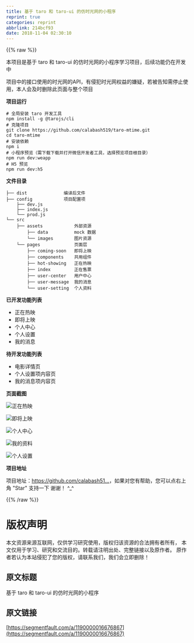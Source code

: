 ```yaml
---
title: 基于 taro 和 taro-ui 的仿时光网的小程序
reprint: true
categories: reprint
abbrlink: 214bcf93
date: 2018-11-04 02:30:10
---
```


{{% raw %}}
<p>&#x672C;&#x9879;&#x76EE;&#x662F;&#x57FA;&#x4E8E; taro &#x548C; taro-ui &#x7684;&#x4EFF;&#x65F6;&#x5149;&#x7F51;&#x7684;&#x5C0F;&#x7A0B;&#x5E8F;&#x5B66;&#x4E60;&#x9879;&#x76EE;&#xFF0C;&#x540E;&#x7EED;&#x529F;&#x80FD;&#x4ECD;&#x5728;&#x5F00;&#x53D1;&#x4E2D;</p><p>&#x9879;&#x76EE;&#x4E2D;&#x7684;&#x63A5;&#x53E3;&#x4F7F;&#x7528;&#x7684;&#x65F6;&#x5149;&#x7F51;&#x7684;API&#xFF0C;&#x6709;&#x4FB5;&#x72AF;&#x65F6;&#x5149;&#x7F51;&#x6743;&#x76CA;&#x7684;&#x5ACC;&#x7591;&#xFF0C;&#x82E5;&#x88AB;&#x544A;&#x77E5;&#x9700;&#x505C;&#x6B62;&#x4F7F;&#x7528;&#xFF0C;&#x672C;&#x4EBA;&#x4F1A;&#x53CA;&#x65F6;&#x5220;&#x9664;&#x6B64;&#x9875;&#x9762;&#x4E0E;&#x6574;&#x4E2A;&#x9879;&#x76EE;</p><p><strong>&#x9879;&#x76EE;&#x8FD0;&#x884C;</strong></p><div class="widget-codetool" style="display:none"><div class="widget-codetool--inner"><span class="selectCode code-tool" data-toggle="tooltip" data-placement="top" title="" data-original-title="&#x5168;&#x9009;"></span> <span type="button" class="copyCode code-tool" data-toggle="tooltip" data-placement="top" data-clipboard-text="# &#x5168;&#x5C40;&#x5B89;&#x88C5; taro &#x5F00;&#x53D1;&#x5DE5;&#x5177;
npm install -g @tarojs/cli
# &#x514B;&#x9686;&#x9879;&#x76EE;
git clone https://github.com/calabash519/taro-mtime.git
cd taro-mtime
# &#x5B89;&#x88C5;&#x4F9D;&#x8D56;
npm i
# &#x5C0F;&#x7A0B;&#x5E8F;&#x9884;&#x89C8;&#xFF08;&#x9700;&#x4E0B;&#x8F7D;&#x4E0B;&#x8F7D;&#x5E76;&#x6253;&#x5F00;&#x5FAE;&#x4FE1;&#x5F00;&#x53D1;&#x8005;&#x5DE5;&#x5177;&#xFF0C;&#x9009;&#x62E9;&#x9884;&#x89C8;&#x9879;&#x76EE;&#x6839;&#x76EE;&#x5F55;&#xFF09;
npm run dev:weapp
# H5 &#x9884;&#x89C8;
npm run dev:h5" title="" data-original-title="&#x590D;&#x5236;"></span> <span type="button" class="saveToNote code-tool" data-toggle="tooltip" data-placement="top" title="" data-original-title="&#x653E;&#x8FDB;&#x7B14;&#x8BB0;"></span></div></div><pre class="hljs vala"><code><span class="hljs-meta"># &#x5168;&#x5C40;&#x5B89;&#x88C5; taro &#x5F00;&#x53D1;&#x5DE5;&#x5177;</span>
npm install -g @tarojs/cli
<span class="hljs-meta"># &#x514B;&#x9686;&#x9879;&#x76EE;</span>
git clone https:<span class="hljs-comment">//github.com/calabash519/taro-mtime.git</span>
cd taro-mtime
<span class="hljs-meta"># &#x5B89;&#x88C5;&#x4F9D;&#x8D56;</span>
npm i
<span class="hljs-meta"># &#x5C0F;&#x7A0B;&#x5E8F;&#x9884;&#x89C8;&#xFF08;&#x9700;&#x4E0B;&#x8F7D;&#x4E0B;&#x8F7D;&#x5E76;&#x6253;&#x5F00;&#x5FAE;&#x4FE1;&#x5F00;&#x53D1;&#x8005;&#x5DE5;&#x5177;&#xFF0C;&#x9009;&#x62E9;&#x9884;&#x89C8;&#x9879;&#x76EE;&#x6839;&#x76EE;&#x5F55;&#xFF09;</span>
npm run dev:weapp
<span class="hljs-meta"># H5 &#x9884;&#x89C8;</span>
npm run dev:h5</code></pre><p><strong>&#x6587;&#x4EF6;&#x76EE;&#x5F55;</strong></p><div class="widget-codetool" style="display:none"><div class="widget-codetool--inner"><span class="selectCode code-tool" data-toggle="tooltip" data-placement="top" title="" data-original-title="&#x5168;&#x9009;"></span> <span type="button" class="copyCode code-tool" data-toggle="tooltip" data-placement="top" data-clipboard-text="&#x251C;&#x2500;&#x2500; dist              &#x7F16;&#x8BD1;&#x540E;&#x6587;&#x4EF6;
&#x251C;&#x2500;&#x2500; config            &#x9879;&#x76EE;&#x914D;&#x7F6E;&#x9879;
    &#x251C;&#x2500;&#x2500; dev.js             
    &#x251C;&#x2500;&#x2500; index.js           
    &#x2514;&#x2500;&#x2500; prod.js            
&#x2514;&#x2500;&#x2500; src
    &#x251C;&#x2500;&#x2500; assets            &#x5916;&#x90E8;&#x8D44;&#x6E90;
        &#x251C;&#x2500;&#x2500; data          mock &#x6570;&#x636E;
        &#x2514;&#x2500;&#x2500; images        &#x56FE;&#x7247;&#x8D44;&#x6E90;
    &#x2514;&#x2500;&#x2500; pages             &#x9875;&#x9762;&#x5C42; 
        &#x251C;&#x2500;&#x2500; coming-soon   &#x5373;&#x5C06;&#x4E0A;&#x6620;
        &#x251C;&#x2500;&#x2500; components    &#x5171;&#x7528;&#x7EC4;&#x4EF6;
        &#x251C;&#x2500;&#x2500; hot-showing   &#x6B63;&#x5728;&#x70ED;&#x6620;
        &#x251C;&#x2500;&#x2500; index         &#x6B63;&#x5728;&#x552E;&#x7968;
        &#x251C;&#x2500;&#x2500; user-center   &#x7528;&#x6237;&#x4E2D;&#x5FC3;
        &#x251C;&#x2500;&#x2500; user-message  &#x6211;&#x7684;&#x6D88;&#x606F;
        &#x2514;&#x2500;&#x2500; user-setting  &#x4E2A;&#x4EBA;&#x8D44;&#x6599;" title="" data-original-title="&#x590D;&#x5236;"></span> <span type="button" class="saveToNote code-tool" data-toggle="tooltip" data-placement="top" title="" data-original-title="&#x653E;&#x8FDB;&#x7B14;&#x8BB0;"></span></div></div><pre class="hljs mipsasm"><code>&#x251C;&#x2500;&#x2500; <span class="hljs-keyword">dist </span>             &#x7F16;&#x8BD1;&#x540E;&#x6587;&#x4EF6;
&#x251C;&#x2500;&#x2500; <span class="hljs-built_in">config</span>            &#x9879;&#x76EE;&#x914D;&#x7F6E;&#x9879;
    &#x251C;&#x2500;&#x2500; dev.<span class="hljs-keyword">js </span>            
    &#x251C;&#x2500;&#x2500; index.<span class="hljs-keyword">js </span>          
    &#x2514;&#x2500;&#x2500; prod.<span class="hljs-keyword">js </span>           
&#x2514;&#x2500;&#x2500; src
    &#x251C;&#x2500;&#x2500; assets            &#x5916;&#x90E8;&#x8D44;&#x6E90;
        &#x251C;&#x2500;&#x2500; data          mock &#x6570;&#x636E;
        &#x2514;&#x2500;&#x2500; images        &#x56FE;&#x7247;&#x8D44;&#x6E90;
    &#x2514;&#x2500;&#x2500; pages             &#x9875;&#x9762;&#x5C42; 
        &#x251C;&#x2500;&#x2500; coming-soon   &#x5373;&#x5C06;&#x4E0A;&#x6620;
        &#x251C;&#x2500;&#x2500; components    &#x5171;&#x7528;&#x7EC4;&#x4EF6;
        &#x251C;&#x2500;&#x2500; hot-<span class="hljs-keyword">showing </span>  &#x6B63;&#x5728;&#x70ED;&#x6620;
        &#x251C;&#x2500;&#x2500; index         &#x6B63;&#x5728;&#x552E;&#x7968;
        &#x251C;&#x2500;&#x2500; user-center   &#x7528;&#x6237;&#x4E2D;&#x5FC3;
        &#x251C;&#x2500;&#x2500; user-message  &#x6211;&#x7684;&#x6D88;&#x606F;
        &#x2514;&#x2500;&#x2500; user-setting  &#x4E2A;&#x4EBA;&#x8D44;&#x6599;</code></pre><p><strong>&#x5DF2;&#x5F00;&#x53D1;&#x529F;&#x80FD;&#x5217;&#x8868;</strong></p><ul><li>&#x6B63;&#x5728;&#x70ED;&#x6620;</li><li>&#x5373;&#x5C06;&#x4E0A;&#x6620;</li><li>&#x4E2A;&#x4EBA;&#x4E2D;&#x5FC3;</li><li>&#x4E2A;&#x4EBA;&#x8BBE;&#x7F6E;</li><li>&#x6211;&#x7684;&#x6D88;&#x606F;</li></ul><p><strong>&#x5F85;&#x5F00;&#x53D1;&#x529F;&#x80FD;&#x5217;&#x8868;</strong></p><ul><li>&#x7535;&#x5F71;&#x8BE6;&#x60C5;&#x9875;</li><li>&#x4E2A;&#x4EBA;&#x8BBE;&#x7F6E;&#x9879;&#x5185;&#x5BB9;&#x9875;</li><li>&#x6211;&#x7684;&#x6D88;&#x606F;&#x9879;&#x5185;&#x5BB9;&#x9875;</li></ul><p><strong>&#x9875;&#x9762;&#x622A;&#x56FE;</strong></p><p><span class="img-wrap"><img data-src="/img/bVbh8AB?w=316&amp;h=567" src="https://static.alili.tech/img/bVbh8AB?w=316&amp;h=567" alt="&#x6B63;&#x5728;&#x70ED;&#x6620;" title="&#x6B63;&#x5728;&#x70ED;&#x6620;" style="cursor:pointer;display:inline"></span></p><p><span class="img-wrap"><img data-src="/img/bVbh8Al?w=316&amp;h=563" src="https://static.alili.tech/img/bVbh8Al?w=316&amp;h=563" alt="&#x5373;&#x5C06;&#x4E0A;&#x6620;" title="&#x5373;&#x5C06;&#x4E0A;&#x6620;" style="cursor:pointer;display:inline"></span></p><p><span class="img-wrap"><img data-src="/img/bVbh8AD?w=318&amp;h=567" src="https://static.alili.tech/img/bVbh8AD?w=318&amp;h=567" alt="&#x4E2A;&#x4EBA;&#x4E2D;&#x5FC3;" title="&#x4E2A;&#x4EBA;&#x4E2D;&#x5FC3;" style="cursor:pointer;display:inline"></span></p><p><span class="img-wrap"><img data-src="/img/bVbh8AE?w=316&amp;h=564" src="https://static.alili.tech/img/bVbh8AE?w=316&amp;h=564" alt="&#x6211;&#x7684;&#x8D44;&#x6599;" title="&#x6211;&#x7684;&#x8D44;&#x6599;" style="cursor:pointer;display:inline"></span></p><p><span class="img-wrap"><img data-src="/img/bVbh8AF?w=317&amp;h=562" src="https://static.alili.tech/img/bVbh8AF?w=317&amp;h=562" alt="&#x4E2A;&#x4EBA;&#x8BBE;&#x7F6E;" title="&#x4E2A;&#x4EBA;&#x8BBE;&#x7F6E;" style="cursor:pointer;display:inline"></span></p><p><strong>&#x9879;&#x76EE;&#x5730;&#x5740;</strong></p><p>&#x9879;&#x76EE;&#x5730;&#x5740;&#xFF1A;<a href="https://github.com/calabash519/taro-mtime" rel="nofollow noreferrer" target="_blank">https://github.com/calabash51...</a>&#xFF0C;&#x5982;&#x679C;&#x5BF9;&#x60A8;&#x6709;&#x5E2E;&#x52A9;&#xFF0C;&#x60A8;&#x53EF;&#x4EE5;&#x70B9;&#x53F3;&#x4E0A;&#x89D2; &quot;Star&quot; &#x652F;&#x6301;&#x4E00;&#x4E0B; &#x8C22;&#x8C22;&#xFF01; ^_^</p>
{{% /raw %}}

# 版权声明
本文资源来源互联网，仅供学习研究使用，版权归该资源的合法拥有者所有，
本文仅用于学习、研究和交流目的。转载请注明出处、完整链接以及原作者。
原作者若认为本站侵犯了您的版权，请联系我们，我们会立即删除！

## 原文标题
基于 taro 和 taro-ui 的仿时光网的小程序

## 原文链接
[https://segmentfault.com/a/1190000016676867](https://segmentfault.com/a/1190000016676867)

